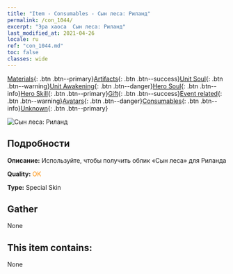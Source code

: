 ```yaml
---
title: "Item - Consumables - Сын леса: Риланд"
permalink: /con_1044/
excerpt: "Эра хаоса  Сын леса: Риланд"
last_modified_at: 2021-04-26
locale: ru
ref: "con_1044.md"
toc: false
classes: wide
---
```

 [Materials](/ItemsRU/){: .btn .btn--primary}[Artifacts](/ItemsRU/Artifacts/){: .btn .btn--success}[Unit Soul](/ItemsRU/UnitSoul/){: .btn .btn--warning}[Unit Awakening](/ItemsRU/UnitAwakening/){: .btn .btn--danger}[Hero Soul](/ItemsRU/HeroSoul/){: .btn .btn--info}[Hero Skill](/ItemsRU/HeroSkill/){: .btn .btn--primary}[Gift](/ItemsRU/Gift/){: .btn .btn--success}[Event related](/ItemsRU/Events/){: .btn .btn--warning}[Avatars](/ItemsRU/Avatars/){: .btn .btn--danger}[Consumables](/ItemsRU/Consumables/){: .btn .btn--info}[Unknown](/ItemsRU/Unknown/){: .btn .btn--primary}

 ![Сын леса: Риланд](/images/h/h_Ryland3.jpg)

## Подробности
 **Описание:** Используйте, чтобы получить облик «Сын леса» для Риланда

 **Quality:** <span style="color: #FF8C00">OK</span>

 **Type:** Special Skin

## Gather

  None

## This item contains:

  None

